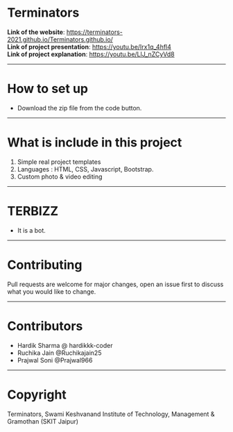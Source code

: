 # Terminators
**Link of the website**: https://terminators-2021.github.io/Terminators.github.io/ <br />
**Link of project presentation**: https://youtu.be/Irx1q_4hfl4 <br />
**Link of project explanation**: https://youtu.be/LlJ_nZCyVd8 <br />

---

# How to set up
  - Download the zip file from the code button.

---

# What is include in this project
1. Simple real project templates
2. Languages : HTML, CSS, Javascript, Bootstrap.
3. Custom photo & video editing 

---

# TERBIZZ
  - It is a bot.

---

# Contributing
Pull requests are welcome for major changes, open an issue first to discuss what you would like to change.

---

# Contributors
  - Hardik Sharma @ hardikkk-coder
  - Ruchika Jain @Ruchikajain25
  - Prajwal Soni @Prajwal966

---

# Copyright

Terminators, Swami Keshvanand Institute of Technology, Management & Gramothan (SKIT Jaipur)
